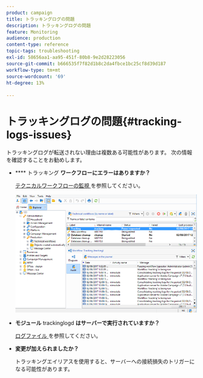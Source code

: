 ```yaml
---
product: campaign
title: トラッキングログの問題
description: トラッキングログの問題
feature: Monitoring
audience: production
content-type: reference
topic-tags: troubleshooting
exl-id: 58656aa1-aa95-451f-80b8-9e2d28223056
source-git-commit: b666535f7f82d1b8c2da4fbce1bc25cf8d39d187
workflow-type: tm+mt
source-wordcount: '69'
ht-degree: 13%

---
```


# トラッキングログの問題{#tracking-logs-issues}



トラッキングログが転送されない理由は複数ある可能性があります。 次の情報を確認することをお勧めします。

* **** トラッキング **ワークフローにエラーはありますか？**

  [ テクニカルワークフローの監視 ](../../workflow/using/monitoring-technical-workflows.md) を参照してください。

  ![](assets/tracking_scheduled_task.png)

* **モジュール** trackinglogd **はサーバーで実行されていますか？**

  [ ログファイル ](../../production/using/log-files.md) を参照してください。

* **変更が加えられましたか？**

  トラッキングエイリアスを使用すると、サーバーへの接続損失のトリガーになる可能性があります。
